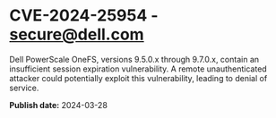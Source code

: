# CVE-2024-25954 - secure@dell.com

Dell PowerScale OneFS, versions 9.5.0.x through 9.7.0.x, contain an insufficient session expiration vulnerability. A remote unauthenticated attacker could potentially exploit this vulnerability, leading to denial of service.

**Publish date:** 2024-03-28
